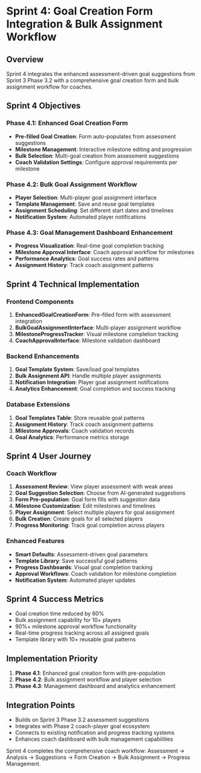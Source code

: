 # Sprint 4: Goal Creation Form Integration & Bulk Assignment Workflow

## Overview
Sprint 4 integrates the enhanced assessment-driven goal suggestions from Sprint 3 Phase 3.2 with a comprehensive goal creation form and bulk assignment workflow for coaches.

## Sprint 4 Objectives

### Phase 4.1: Enhanced Goal Creation Form
- **Pre-filled Goal Creation**: Form auto-populates from assessment suggestions
- **Milestone Management**: Interactive milestone editing and progression
- **Bulk Selection**: Multi-goal creation from assessment suggestions
- **Coach Validation Settings**: Configure approval requirements per milestone

### Phase 4.2: Bulk Goal Assignment Workflow
- **Player Selection**: Multi-player goal assignment interface
- **Template Management**: Save and reuse goal templates
- **Assignment Scheduling**: Set different start dates and timelines
- **Notification System**: Automated player notifications

### Phase 4.3: Goal Management Dashboard Enhancement
- **Progress Visualization**: Real-time goal completion tracking
- **Milestone Approval Interface**: Coach approval workflow for milestones
- **Performance Analytics**: Goal success rates and patterns
- **Assignment History**: Track coach assignment patterns

## Sprint 4 Technical Implementation

### Frontend Components
1. **EnhancedGoalCreationForm**: Pre-filled form with assessment integration
2. **BulkGoalAssignmentInterface**: Multi-player assignment workflow
3. **MilestoneProgressTracker**: Visual milestone completion tracking
4. **CoachApprovalInterface**: Milestone validation dashboard

### Backend Enhancements
1. **Goal Template System**: Save/load goal templates
2. **Bulk Assignment API**: Handle multiple player assignments
3. **Notification Integration**: Player goal assignment notifications
4. **Analytics Enhancement**: Goal completion and success tracking

### Database Extensions
1. **Goal Templates Table**: Store reusable goal patterns
2. **Assignment History**: Track coach assignment patterns
3. **Milestone Approvals**: Coach validation records
4. **Goal Analytics**: Performance metrics storage

## Sprint 4 User Journey

### Coach Workflow
1. **Assessment Review**: View player assessment with weak areas
2. **Goal Suggestion Selection**: Choose from AI-generated suggestions
3. **Form Pre-population**: Goal form fills with suggestion data
4. **Milestone Customization**: Edit milestones and timelines
5. **Player Assignment**: Select multiple players for goal assignment
6. **Bulk Creation**: Create goals for all selected players
7. **Progress Monitoring**: Track goal completion across players

### Enhanced Features
- **Smart Defaults**: Assessment-driven goal parameters
- **Template Library**: Save successful goal patterns
- **Progress Dashboards**: Visual goal completion tracking
- **Approval Workflows**: Coach validation for milestone completion
- **Notification System**: Automated player updates

## Sprint 4 Success Metrics
- Goal creation time reduced by 60%
- Bulk assignment capability for 10+ players
- 90%+ milestone approval workflow functionality
- Real-time progress tracking across all assigned goals
- Template library with 10+ reusable goal patterns

## Implementation Priority
1. **Phase 4.1**: Enhanced goal creation form with pre-population
2. **Phase 4.2**: Bulk assignment workflow and player selection
3. **Phase 4.3**: Management dashboard and analytics enhancement

## Integration Points
- Builds on Sprint 3 Phase 3.2 assessment suggestions
- Integrates with Phase 2 coach-player goal ecosystem
- Connects to existing notification and progress tracking systems
- Enhances coach dashboard with bulk management capabilities

Sprint 4 completes the comprehensive coach workflow: Assessment → Analysis → Suggestions → Form Creation → Bulk Assignment → Progress Management.